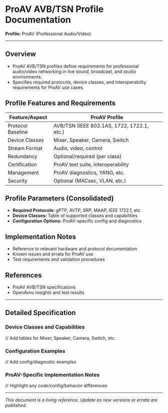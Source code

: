 # ProAV AVB/TSN Profile Documentation

**Profile:** ProAV (Professional Audio/Video)

---

## Overview
- ProAV AVB/TSN profiles define requirements for professional audio/video networking in live sound, broadcast, and studio environments.
- Specifies required protocols, device classes, and interoperability requirements for ProAV use cases.

## Profile Features and Requirements
| Feature/Aspect         | ProAV Profile                    |
|-----------------------|----------------------------------|
| Protocol Baseline     | AVB/TSN (IEEE 802.1AS, 1722, 1722.1, etc.) |
| Device Classes        | Mixer, Speaker, Camera, Switch   |
| Stream Format         | Audio, video, control            |
| Redundancy            | Optional/required (per class)    |
| Certification         | ProAV test suite, interoperability|
| Management            | ProAV diagnostics, YANG, etc.    |
| Security              | Optional (MACsec, VLAN, etc.)    |

## Profile Parameters (Consolidated)
- **Required Protocols:** gPTP, AVTP, SRP, MAAP, IEEE 1722.1, etc.
- **Device Classes:** Table of supported classes and capabilities
- **Configuration Options:** ProAV-specific config and diagnostics

## Implementation Notes
- Reference to relevant hardware and protocol documentation
- Known issues and errata for ProAV use
- Test requirements and validation procedures

## References
- ProAV AVB/TSN specifications
- OpenAvnu insights and test results

---

## Detailed Specification

### Device Classes and Capabilities
// Add tables for Mixer, Speaker, Camera, Switch, etc.

### Configuration Examples
// Add config/diagnostic examples

### ProAV-Specific Implementation Notes
// Highlight any code/config/behavior differences

---

*This document is a living reference. Update as new versions or errata are published.*
